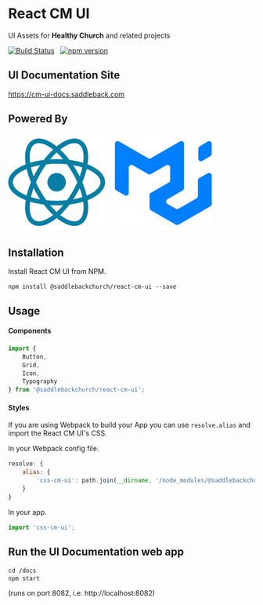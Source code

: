 # React CM UI
UI Assets for **Healthy Church** and related projects

[![Build Status](https://dev.azure.com/saddlebackchurch/Church%20Management/_apis/build/status%2FHealthyChurch%2F(yaml)%20HC-UI-Docs?branchName=dev)](https://dev.azure.com/saddlebackchurch/Church%20Management/_build/latest?definitionId=258&branchName=dev)
&nbsp;
[![npm version](https://img.shields.io/npm/v/@saddlebackchurch/react-cm-ui.svg?style=flat)](https://www.npmjs.com/package/@saddlebackchurch/react-cm-ui)

## UI Documentation Site

https://cm-ui-docs.saddleback.com

## Powered By
[![React JS](/readme-assets/react.svg "React JS")](https://react.dev/)
&nbsp;
&nbsp;
[![Material UI](/readme-assets/mui.svg "Material UI")](https://mui.com/material-ui/)

## Installation

Install React CM UI from NPM.

```
npm install @saddlebackchurch/react-cm-ui --save
```

## Usage

#### Components

```JavaScript
import {
    Button,
    Grid,
    Icon,
    Typography
} from '@saddlebackchurch/react-cm-ui';
```

#### Styles

If you are using Webpack to build your App you can use `resolve.alias` and import the React CM UI's CSS.

In your Webpack config file.

```JavaScript
resolve: {
    alias: {
        'css-cm-ui': path.join(__dirname, '/node_modules/@saddlebackchurch/react-cm-ui/core/style.css')
    }
}
```

In your app.

```JavaScript
import 'css-cm-ui';
```

## Run the UI Documentation web app

```
cd /docs
npm start
```
(runs on port 8082, i.e. http://localhost:8082)
